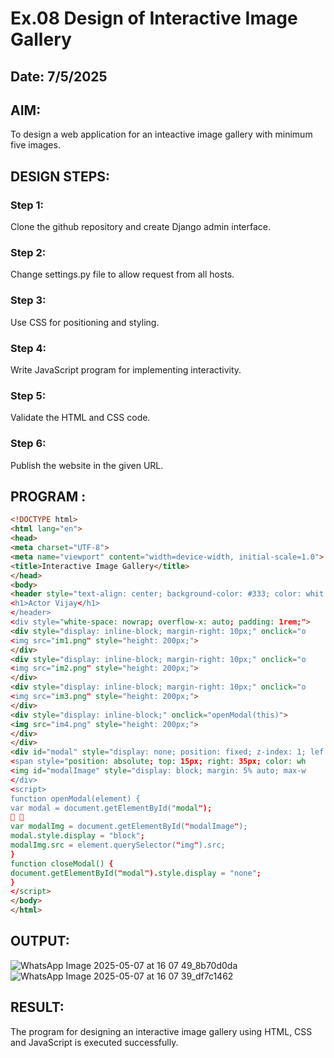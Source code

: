# Ex.08 Design of Interactive Image Gallery
## Date: 7/5/2025

## AIM:
To design a web application for an inteactive image gallery with minimum five images.

## DESIGN STEPS:

### Step 1:
Clone the github repository and create Django admin interface.

### Step 2:
Change settings.py file to allow request from all hosts.

### Step 3:
Use CSS for positioning and styling.

### Step 4:
Write JavaScript program for implementing interactivity.

### Step 5:
Validate the HTML and CSS code.

### Step 6:
Publish the website in the given URL.

## PROGRAM :
```html
<!DOCTYPE html>
<html lang="en">
<head>
<meta charset="UTF-8">
<meta name="viewport" content="width=device-width, initial-scale=1.0">
<title>Interactive Image Gallery</title>
</head>
<body>
<header style="text-align: center; background-color: #333; color: whit
<h1>Actor Vijay</h1>
</header>
<div style="white-space: nowrap; overflow-x: auto; padding: 1rem;">
<div style="display: inline-block; margin-right: 10px;" onclick="o
<img src="im1.png" style="height: 200px;">
</div>
<div style="display: inline-block; margin-right: 10px;" onclick="o
<img src="im2.png" style="height: 200px;">
</div>
<div style="display: inline-block; margin-right: 10px;" onclick="o
<img src="im3.png" style="height: 200px;">
</div>
<div style="display: inline-block;" onclick="openModal(this)">
<img src="im4.png" style="height: 200px;">
</div>
</div>
<div id="modal" style="display: none; position: fixed; z-index: 1; lef
<span style="position: absolute; top: 15px; right: 35px; color: wh
<img id="modalImage" style="display: block; margin: 5% auto; max-w
</div>
<script>
function openModal(element) {
var modal = document.getElementById("modal");
 
var modalImg = document.getElementById("modalImage");
modal.style.display = "block";
modalImg.src = element.querySelector("img").src;
}
function closeModal() {
document.getElementById("modal").style.display = "none";
}
</script>
</body>
</html>

```
## OUTPUT:
![WhatsApp Image 2025-05-07 at 16 07 49_8b70d0da](https://github.com/user-attachments/assets/499dd7cd-f2ab-4cf4-9f19-efdaf23166ef)
![WhatsApp Image 2025-05-07 at 16 07 39_df7c1462](https://github.com/user-attachments/assets/796c1098-3539-4b3e-b579-2e0014665269)


## RESULT:
The program for designing an interactive image gallery using HTML, CSS and JavaScript is executed successfully.
